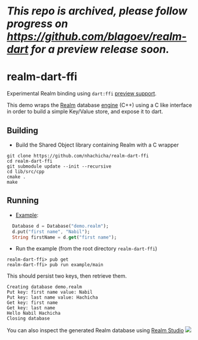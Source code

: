 # _This repo is archived, please follow progress on https://github.com/blagoev/realm-dart for a preview release soon._

# realm-dart-ffi
Experimental Realm binding using `dart:ffi` [preview support](https://github.com/dart-lang/sdk/issues/34452#issuecomment-482136759). 

This demo wraps the [Realm](https://realm.io/) database [engine](https://github.com/realm/realm-object-store/) (C++) using a C like interface in order to build a simple Key/Value store, and expose it to dart.

## Building 

- Build the Shared Object library containing Realm with a C wrapper

```
git clone https://github.com/nhachicha/realm-dart-ffi
cd realm-dart-ffi
git submodule update --init --recursive
cd lib/src/cpp
cmake .
make
```

## Running 

- [Example](./example/main.dart):
```Dart
  Database d = Database("demo.realm");
  d.put("first name", "Nabil");
  String firstName = d.get("first name");
```

- Run the example (from the root directory `realm-dart-ffi`)
```
realm-dart-ffi> pub get
realm-dart-ffi> pub run example/main
```

This should persist two keys, then retrieve them.

```
Creating database demo.realm
Put key: first name value: Nabil
Put key: last name value: Hachicha
Get key: first name
Get key: last name
Hello Nabil Hachicha
Closing database 
```

You can also inspect the generated Realm database using [Realm Studio](https://realm.io/products/realm-studio/)
![](./art/screenshot.png)
